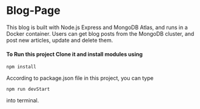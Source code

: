 # Blog-Page
This blog is built with Node.js Express and MongoDB Atlas, and runs in a Docker container. Users can get blog posts from the MongoDB cluster, and post new articles, update and delete them.
#### To Run this project Clone it and install modules using
```
npm install
```
According to package.json file in this project, you can type 
```
npm run devStart
```
 into terminal.

